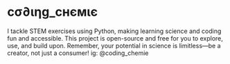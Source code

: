 # cσ∂ιηg_cнємιє
I tackle STEM exercises using Python, making learning science and coding fun and accessible. This project is open-source and free for you to explore, use, and build upon. Remember, your potential in science is limitless—be a creator, not just a consumer!
ig: @coding_chemie
